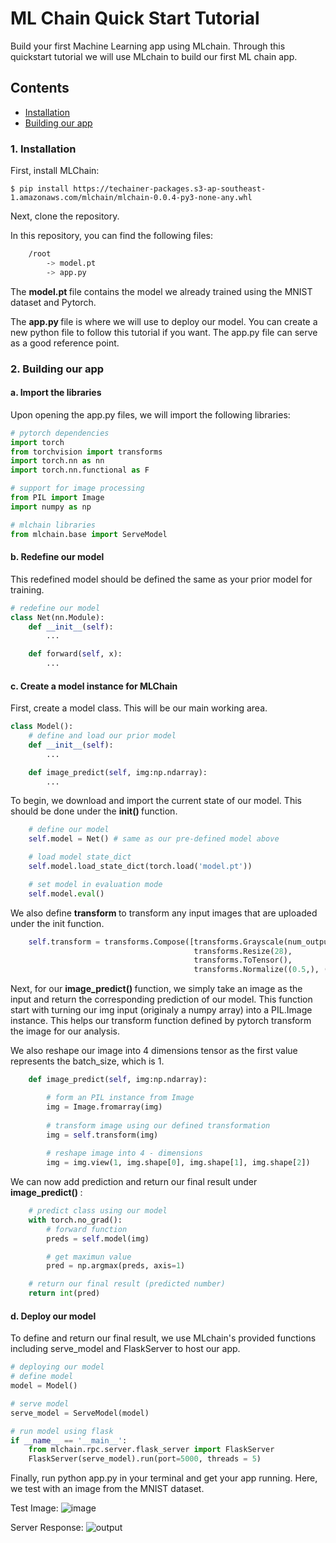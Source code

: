 # ML Chain Quick Start Tutorial

Build your first Machine Learning app using MLchain. Through this quickstart tutorial we will
use MLchain to build our first ML chain app. 

## Contents

- [Installation]()
- [Building our app]()

### 1. Installation

First, install MLChain:

    $ pip install https://techainer-packages.s3-ap-southeast-1.amazonaws.com/mlchain/mlchain-0.0.4-py3-none-any.whl

Next, clone the repository.

In this repository, you can find the following files:

```bash    
    /root
        -> model.pt
        -> app.py    
```

The <b> model.pt </b> file contains the model we already trained using the MNIST dataset and Pytorch.
 
The <b> app.py </b> file is where we will use to deploy our model. You can create a new python file to follow this tutorial if you want. The app.py file can serve as a good reference point.

### 2. Building our app

#### a. Import the libraries
Upon opening the app.py files, we will import the following libraries:

```python
# pytorch dependencies
import torch
from torchvision import transforms
import torch.nn as nn
import torch.nn.functional as F

# support for image processing
from PIL import Image
import numpy as np

# mlchain libraries
from mlchain.base import ServeModel
```

#### b. Redefine our model
This redefined model should be defined the same as your prior model for training.

```python
# redefine our model
class Net(nn.Module):
    def __init__(self):
        ...

    def forward(self, x):
        ...
```

#### c. Create a model instance for MLChain

First, create a model class. This will be our main working area. 

```python
class Model():
    # define and load our prior model
    def __init__(self):
        ...

    def image_predict(self, img:np.ndarray):
        ...
```

To begin, we download and import the current state of our model. This should be done under the <b> init() </b> function.

```python
    # define our model
    self.model = Net() # same as our pre-defined model above

    # load model state_dict
    self.model.load_state_dict(torch.load('model.pt'))

    # set model in evaluation mode
    self.model.eval()
```

We also define <b> transform </b> to transform any input images that are uploaded under the init function.

```python
    self.transform = transforms.Compose([transforms.Grayscale(num_output_channels=1),
                                         transforms.Resize(28),
                                         transforms.ToTensor(),
                                         transforms.Normalize((0.5,), (0.5,))])
```

Next, for our <b> image_predict() </b> function, we simply take an image as the input and return the corresponding
prediction of our model. This function start with turning our img input (originaly a numpy array) into 
a PIL.Image instance. This helps our transform function defined by pytorch transform the image for our analysis.

We also reshape our image into 4 dimensions tensor as the first value represents the batch_size, which is 1.

```python
    def image_predict(self, img:np.ndarray):

        # form an PIL instance from Image
        img = Image.fromarray(img)
    
        # transform image using our defined transformation
        img = self.transform(img)
    
        # reshape image into 4 - dimensions
        img = img.view(1, img.shape[0], img.shape[1], img.shape[2])
```

We can now add prediction and return our final result under <b> image_predict() </b>:
```python
    # predict class using our model
    with torch.no_grad():
        # forward function
        preds = self.model(img)

        # get maximun value
        pred = np.argmax(preds, axis=1)

    # return our final result (predicted number)
    return int(pred)
```

#### d. Deploy our model
To define and return our final result, we use MLchain's provided functions 
including serve_model and FlaskServer to host our app.

```python
# deploying our model
# define model
model = Model()

# serve model
serve_model = ServeModel(model)

# run model using flask
if __name__ == '__main__':
    from mlchain.rpc.server.flask_server import FlaskServer
    FlaskServer(serve_model).run(port=5000, threads = 5)
```

Finally, run python app.py in your terminal and get your app running. Here, we test with an image from the MNIST dataset. 

Test Image:
![image](http://i.imgur.com/aNIFpdQ.png)

Server Response:
![output](http://i.imgur.com/LN0xIUK.jpg)

